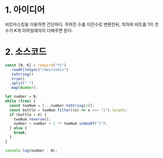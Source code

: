 # 1. 아이디어

비트마스킹을 이용하면 간단하다. 주어진 수를 이진수로 변환한뒤, 최하위 비트를 1의 갯수가 K개 이하일때까지 더해주면 된다.

# 2. 소스코드

```javascript
const [N, K] = require("fs")
  .readFileSync("/dev/stdin")
  .toString()
  .trim()
  .split(" ")
  .map(Number);

let number = N;
while (true) {
  const twoNum = [...number.toString(2)];
  const bottle = twoNum.filter((e) => e === "1").length;
  if (bottle > K) {
    twoNum.reverse();
    number = number + 2 ** twoNum.indexOf("1");
  } else {
    break;
  }
}

console.log(number - N);
```
